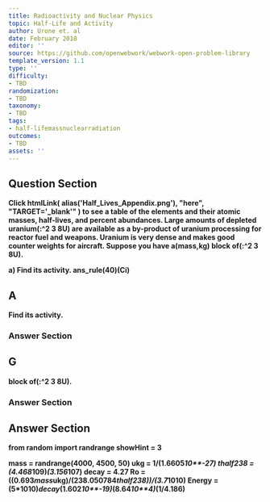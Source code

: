 ```yaml
---
title: Radioactivity and Nuclear Physics
topic: Half-Life and Activity
author: Urone et. al
date: February 2018
editor: ''
source: https://github.com/openwebwork/webwork-open-problem-library
template_version: 1.1
type: ''
difficulty:
- TBD
randomization:
- TBD
taxonomy:
- TBD
tags:
- half-lifemassnuclearradiation
outcomes:
- TBD
assets: ''
---
```


## Question Section 

<b>
Click
 htmlLink( alias('Half_Lives_Appendix.png'), "here", "TARGET='_blank'" )
to see a table of the elements and their atomic masses, half-lives, and percent abundances.
Large amounts of depleted uranium(:^2 3 8U) are available as a by-product of uranium processing for reactor fuel and weapons. Uranium is very dense and makes good 
counter weights for aircraft. Suppose you have a(mass,kg) block of(:^2 3 8U).
 
a) Find its activity.
ans_rule(40)(Ci)

## A
Find its activity.
### Answer Section
## G
block of(:^2 3 8U).
### Answer Section


## Answer Section

from random import randrange
showHint = 3

mass = randrange(4000, 4500, 50)
ukg = 1/(1.6605*10**-27)
thalf238 = (4.468*10**9)*(3.156*10**7)
decay = 4.27
Ro = ((0.693*mass*ukg)/(238.050784*thalf238))/(3.7*10**10)
Energy = (5*10**10)*decay*(1.602*10**-19)*(8.64*10**4)*(1/4.186)